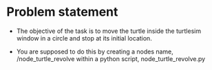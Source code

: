 # Problem statement

* The objective of the task is to move the turtle inside the turtlesim window in a circle and stop at its initial location.

* You are supposed to do this by creating a nodes name,  /node_turtle_revolve  within a python script,  node_turtle_revolve.py
